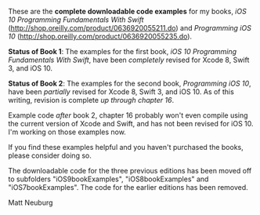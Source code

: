 
These are the **complete downloadable code examples** for my books, _iOS 10 Programming Fundamentals With Swift_ (<http://shop.oreilly.com/product/0636920055211.do>) and _Programming iOS 10_ (<http://shop.oreilly.com/product/0636920055235.do>).

**Status of Book 1**: The examples for the first book, _iOS 10 Programming Fundamentals With Swift_, have been _completely_ revised for Xcode 8, Swift 3, and iOS 10.

**Status of Book 2**: The examples for the second book, _Programming iOS 10_, have been _partially_ revised for Xcode 8, Swift 3, and iOS 10. As of this writing, revision is complete _up through chapter 16_.

Example code _after_ book 2, chapter 16 probably won't even compile using the current version of Xcode and Swift, and has not been revised for iOS 10. I'm working on those examples now.

If you find these examples helpful and you haven't purchased the books, please consider doing so.

The downloadable code for the three previous editions has been moved off to subfolders "iOS9bookExamples", "iOS8bookExamples" and "iOS7bookExamples". The code for the earlier editions has been removed.

Matt Neuburg

